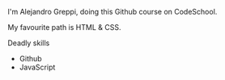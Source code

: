 I'm Alejandro Greppi, doing this Github course on CodeSchool.

My favourite path is HTML & CSS.

Deadly skills
* Github
* JavaScript

